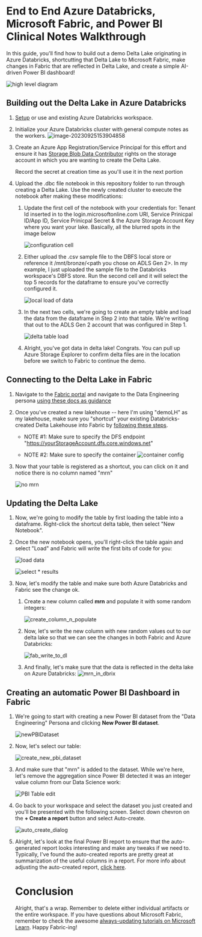 # End to End Azure Databricks, Microsoft Fabric, and Power BI Clinical Notes Walkthrough

In this guide, you'll find how to build out a demo Delta Lake originating in Azure Databricks, shortcutting that Delta Lake to Microsoft Fabric, make changes in Fabric that are reflected in Delta Lake, and create a simple AI-driven Power BI dashboard!

![high level diagram](./images/high_level_diagram.png)

## Building out the Delta Lake in Azure Databricks

1. [Setup](https://learn.microsoft.com/en-us/azure/databricks/getting-started/#--create-an-azure-databricks-workspace) or use and existing Azure Databricks workspace.

2. Initialize your Azure Databricks cluster with general compute notes as the workers.
   ![image-20230925153904858](./images/cluster-compute.png)

3. Create an Azure App Registration/Service Principal for this effort and ensure it has [Storage Blob Data Contributor](https://learn.microsoft.com/en-us/azure/role-based-access-control/built-in-roles#storage-blob-data-contributor) rights on the storage account in which you are wanting to create the Delta Lake.

   Record the secret at creation time as you'll use it in the next portion

4. Upload the .dbc file notebook in this repository folder to run through creating a Delta Lake. Use the newly created cluster to execute the notebook after making these modifications:

   1. Update the first cell of the notebook with your credentials for:
      Tenant Id inserted in to the login.microsoftonline.com URI, Service Prinicpal ID/App ID, Service Prinicpal Secret & the Azure Storage Account Key where you want your lake. Basically, all the blurred spots in the image below

      ![configuration cell](./images/configs_screenshot.png)

   2. Either upload the .csv sample file to the DBFS local store or reference it /mnt/bronze/<path you chose on ADLS Gen 2>. In my example, I just uploaded the sample file to the Databricks workspace's DBFS store. Run the second cell and it will select the top 5 records for the dataframe to ensure you've correctly configured it.

      ![local load of data](./images/load_sample_data.png)

   3. In the next two cells, we're going to create an empty table and load the data from the dataframe in Step 2 into that table. We're writing that out to the ADLS Gen 2 account that was configured in Step 1.

      ![delta table load](./images/delta_table.png)

   4. Alright, you've got data in delta lake! Congrats. You can pull up Azure Storage Explorer to confirm delta files are in the location before we switch to Fabric to continue the demo.

## Connecting to the Delta Lake in Fabric

1. Navigate to the [Fabric portal](https://fabric.microsoft.com) and navigate to the Data Engineering persona [using these docs as guidance](https://learn.microsoft.com/en-us/fabric/data-engineering/create-lakehouse) 

2. Once you've created a new lakehouse -- here I'm using "demoLH" as my lakehouse, make sure you "shortcut" your existing Databricks-created Delta Lakehouse into Fabric by [following these steps](https://learn.microsoft.com/en-us/fabric/data-engineering/lakehouse-shortcuts). 

   

   - NOTE #1: Make sure to specify the DFS endpoint "https://yourStorageAccount.dfs.core.windows.net"

   - NOTE #2: Make sure to specify the container ![container config](./images/shortcutconfig2.png)

3. Now that your table is registered as a shortcut, you can click on it and notice there is no column named "mrn"

   ![no mrn](./images/demoshortcut-nomrn.png)

## Updating the Delta Lake

1. Now, we're going to modify the table by first loading the table into a dataframe. Right-click the shortcut delta table, then select "New Notebook".

2. Once the new notebook opens, you'll right-click the table again and select "Load" and Fabric will write the first bits of code for you:

   

   ![load data](./images/Loaddata.png)

   ![select * results](./images/loadeddata_in_df.png)

6. Now, let's modify the table and make sure both Azure Databricks and Fabric see the change ok.

   1. Create a new column called **mrn**  and populate it with some random integers:

      ![create_column_n_populate](./images/create_column_n_populate.png)

   2. Now, let's write the new column with new random values out to our delta lake so that we can see the changes in both Fabric and Azure Databricks:

      ![fab_write_to_dl](./images/fab_write_to_dl.png)

   3. And finally, let's make sure that the data is reflected in the delta lake on Azure Databricks:
      ![mrn_in_dbrix](./images/mrn_in_dbrix.png)

## Creating an automatic Power BI Dashboard in Fabric

1. We're going to start with creating a new Power BI dataset from the "Data Engineering" Persona and clicking **New Power BI dataset**.

   ![newPBIDataset](./images/newPBIDataset.png)

2. Now, let's select our table:

   ![create_new_pbi_dataset](./images/create_new_pbi_dataset.png)

3. And make sure that "mrn" is added to the dataset. While we're here, let's remove the aggregation since Power BI detected it was an integer value column from our Data Science work:

   ![PBI Table edit](./images/pbi_table_edit.png)

4. Go back to your workspace and select the dataset you just created and you'll be presented with the following screen. Select down chevron on the **+ Create a report** button and select Auto-create. 

   ![auto_create_dialog](./images/auto_create_dialog.png)

5. Alright, let's look at the final Power BI report to ensure that the auto-generated report looks interesting and make any tweaks if we need to. Typically, I've found the auto-created reports are pretty great at summarization of the useful columns in a report. For more info about adjusting the auto-created report, [click here](https://learn.microsoft.com/en-us/power-bi/create-reports/service-quick-create-report).

   # Conclusion

   Alright, that's a wrap. Remember to delete either individual artifacts or the entire workspace. If you have questions about Microsoft Fabric, remember to check the awesome [always-updating tutorials on Microsoft Learn](https://learn.microsoft.com/en-us/fabric/get-started/end-to-end-tutorials). Happy Fabric-ing!

   

